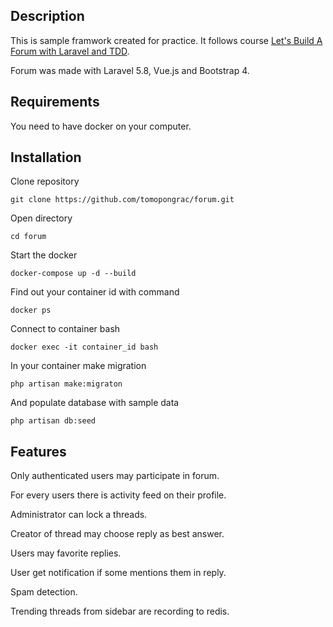 ## Description
This is sample framwork created for practice. It follows course [Let's Build A Forum with Laravel and TDD](https://laracasts.com/series/lets-build-a-forum-with-laravel).

Forum was made with Laravel 5.8, Vue.js and Bootstrap 4.

## Requirements
You need to have docker on your computer.

## Installation
Clone repository
```
git clone https://github.com/tomopongrac/forum.git
```
Open directory
```
cd forum
```

Start the docker
```
docker-compose up -d --build
```

Find out your container id with command
```
docker ps
```

Connect to container bash
```
docker exec -it container_id bash
```

In your container make migration
```
php artisan make:migraton
```

And populate database with sample data
```
php artisan db:seed
```

## Features
Only authenticated users may participate in forum.

For every users there is activity feed on their profile.

Administrator can lock a threads.

Creator of thread may choose reply as best answer.

Users may favorite replies.

User get notification if some mentions them in reply.

Spam detection.

Trending threads from sidebar are recording to redis.
